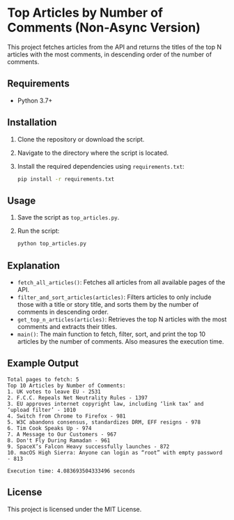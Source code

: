 # Top Articles by Number of Comments (Non-Async Version)

This project fetches articles from the API and returns the titles of the top N articles with the most comments, in descending order of the number of comments.

## Requirements

- Python 3.7+

## Installation

1. Clone the repository or download the script.
2. Navigate to the directory where the script is located.
3. Install the required dependencies using `requirements.txt`:

    ```sh
    pip install -r requirements.txt
    ```

## Usage

1. Save the script as `top_articles.py`.
2. Run the script:

    ```sh
    python top_articles.py
    ```

## Explanation

- `fetch_all_articles()`: Fetches all articles from all available pages of the API.
- `filter_and_sort_articles(articles)`: Filters articles to only include those with a title or story title, and sorts them by the number of comments in descending order.
- `get_top_n_articles(articles)`: Retrieves the top N articles with the most comments and extracts their titles.
- `main()`: The main function to fetch, filter, sort, and print the top 10 articles by the number of comments. Also measures the execution time.

## Example Output

```
Total pages to fetch: 5
Top 10 Articles by Number of Comments:
1. UK votes to leave EU - 2531
2. F.C.C. Repeals Net Neutrality Rules - 1397
3. EU approves internet copyright law, including ‘link tax’ and ‘upload filter’ - 1010
4. Switch from Chrome to Firefox - 981
5. W3C abandons consensus, standardizes DRM, EFF resigns - 978
6. Tim Cook Speaks Up - 974
7. A Message to Our Customers - 967
8. Don't Fly During Ramadan - 961
9. SpaceX’s Falcon Heavy successfully launches - 872
10. macOS High Sierra: Anyone can login as “root” with empty password - 813

Execution time: 4.083693504333496 seconds
```


## License

This project is licensed under the MIT License.
